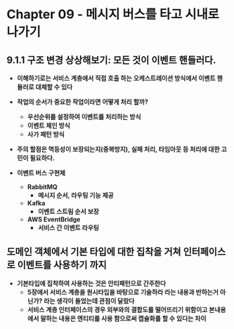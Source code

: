 # Chapter 09 - 메시지 버스를 타고 시내로 나가기

## 9.1.1 구조 변경 상상해보기: 모든 것이 이벤트 핸들러다.
* **이해하기로는 서비스 계층에서 직접 호출 하는 오케스트레이션 방식에서 이벤트 핸들러로 대체할 수 있다**
* **작업의 순서가 중요한 작업이라면 어떻게 처리 할까?**
    * **우선순위를 설정하여 이벤트를 처리하는 방식**
    * **이벤트 체인 방식**
    * **사가 패턴 방식**
* **주의 할점은 멱등성이 보장되는지(중복방지), 실패 처리, 타임아웃 등 처리에 대한 고민이 필요하다.**

* **이벤트 버스 구현체**
    * **RabbitMQ**
        * **메시지 순서, 라우팅 기능 제공**
    * **Kafka**
        * **이벤트 스트림 순서 보장**
    * **AWS EventBridge**
        * **서비스 간 이벤트 라우팅**

## 도메인 객체에서 기본 타입에 대한 집착을 거쳐 인터페이스로 이벤트를 사용하기 까지
* **기본타입에 집착하여 사용하는 것은 안티패턴으로 간주한다**
    * **5장에서 서비스 계층을 원시타입을 바탕으로 기술하라 라는 내용과 반하는거 아닌가? 라는 생각이 들었는데 관점이 달랐다**
    * **서비스 계층 인터페이스의 경우 외부와의 결합도를 떨어뜨리기 위함이고 본내용에서 말하는 내용은 엔티티를 사용 함으로써 캡슐화를 할 수 있다는 차이**

